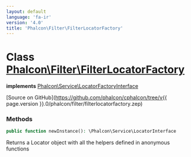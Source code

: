 ```yaml
---
layout: default
language: 'fa-ir'
version: '4.0'
title: 'Phalcon\Filter\FilterLocatorFactory'
---
```


# Class [Phalcon\Filter\FilterLocatorFactory](Phalcon_Filter_FilterLocatorFactory)

**implements** [Phalcon\Service\LocatorFactoryInterface](Phalcon_Service_LocatorFactoryInterface)

[Source on GitHub](https://github.com/phalcon/cphalcon/tree/v{{ page.version }}.0/phalcon/filter/filterlocatorfactory.zep)

### Methods

```php
public function newInstance(): \Phalcon\Service\LocatorInterface
```

Returns a Locator object with all the helpers defined in anonymous functions